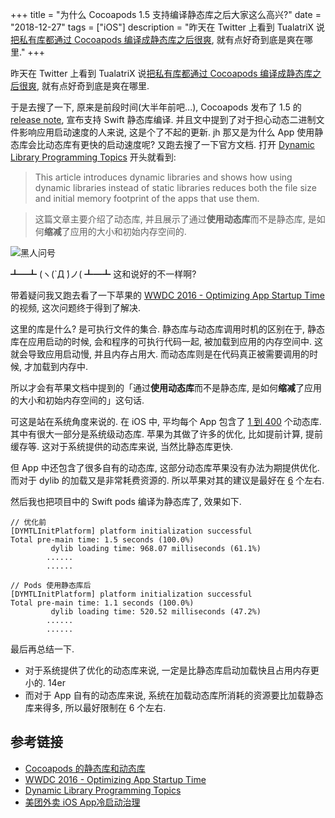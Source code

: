+++
title = "为什么 Cocoapods 1.5 支持编译静态库之后大家这么高兴?"
date = "2018-12-27"
tags = ["iOS"]
description = "昨天在 Twitter 上看到 TualatriX 说[把私有库都通过 Cocoapods 编译成静态库之后很爽](https://twitter.com/tualatrix/status/1077166131956264960), 就有点好奇到底是爽在哪里."
+++

昨天在 Twitter 上看到 TualatriX 说[把私有库都通过 Cocoapods 编译成静态库之后很爽](https://twitter.com/tualatrix/status/1077166131956264960), 就有点好奇到底是爽在哪里.

于是去搜了一下, 原来是前段时间(大半年前吧...), Cocoapods 发布了 1.5 的 [release note](http://blog.cocoapods.org/CocoaPods-1.5.0/), 宣布支持 Swift 静态库编译. 并且文中提到了对于担心动态二进制文件影响应用启动速度的人来说, 这是个了不起的更新.
jh
那又是为什么 App 使用静态库会比动态库有更快的启动速度呢? 又跑去搜了一下官方文档. 打开 [Dynamic Library Programming Topics](https://developer.apple.com/library/archive/documentation/DeveloperTools/Conceptual/DynamicLibraries/100-Articles/OverviewOfDynamicLibraries.html) 开头就看到:

> This article introduces dynamic libraries and shows how using dynamic libraries instead of static libraries reduces both the file size and initial memory footprint of the apps that use them. 

> 这篇文章主要介绍了动态库, 并且展示了通过**使用动态库**而不是静态库, 是如何**缩减**了应用的大小和初始内存空间的.

![黑人问号](http://ww1.rs.fanjian.net/c/ab/c8/25/53abf0c06ec808c1fe250d3565ff0d32.jpg)

┻━┻ (ヽ(`Д ́)ノ( ┻━┻  这和说好的不一样啊? 

带着疑问我又跑去看了一下苹果的 [WWDC 2016 -  Optimizing App Startup Time](https://developer.apple.com/videos/play/wwdc2016/406) 的视频, 这次问题终于得到了解决.

这里的库是什么? 是可执行文件的集合. 静态库与动态库调用时机的区别在于, 静态库在应用启动的时候, 会和程序的可执行代码一起, 被加载到应用的内存空间中. 这就会导致应用启动慢, 并且内存占用大. 而动态库则是在代码真正被需要调用的时候, 才加载到内存中. 

所以才会有苹果文档中提到的「通过**使用动态库**而不是静态库, 是如何**缩减**了应用的大小和初始内存空间的」这句话. 

可这是站在系统角度来说的. 在 iOS 中, 平均每个 App 包含了 [1 到 400](https://developer.apple.com/videos/play/wwdc2016-406/?time=1684) 个动态库. 其中有很大一部分是系统级动态库. 苹果为其做了许多的优化, 比如提前计算, 提前缓存等. 这对于系统提供的动态库来说, 当然比静态库更快.

但 App 中还包含了很多自有的动态库, 这部分动态库苹果没有办法为期提供优化. 而对于 dylib 的加载又是非常耗费资源的. 所以苹果对其的建议是最好在 [6](https://developer.apple.com/videos/play/wwdc2016-406/?time=1794) 个左右.

然后我也把项目中的 Swift pods 编译为静态库了, 效果如下.

```          
// 优化前
[DYMTLInitPlatform] platform initialization successful
Total pre-main time: 1.5 seconds (100.0%)
         dylib loading time: 968.07 milliseconds (61.1%)
        ......
        ......
```

```
// Pods 使用静态库后
[DYMTLInitPlatform] platform initialization successful
Total pre-main time: 1.1 seconds (100.0%)
         dylib loading time: 520.52 milliseconds (47.2%)
        ......
        ......
```

最后再总结一下. 

- 对于系统提供了优化的动态库来说, 一定是比静态库启动加载快且占用内存更小的. 14er
- 而对于 App 自有的动态库来说, 系统在加载动态库所消耗的资源要比加载静态库来得多, 所以最好限制在 6 个左右.

## 参考链接
- [Cocoapods 的静态库和动态库](https://www.jianshu.com/p/3d0ae289dee0)
- [WWDC 2016 - Optimizing App Startup Time](https://developer.apple.com/videos/play/wwdc2016/406/?time=203)
- [Dynamic Library Programming Topics](https://developer.apple.com/library/archive/documentation/DeveloperTools/Conceptual/DynamicLibraries/100-Articles/OverviewOfDynamicLibraries.html)
- [美团外卖 iOS App冷启动治理](https://tech.meituan.com/waimai_ios_optimizing_startup.html)